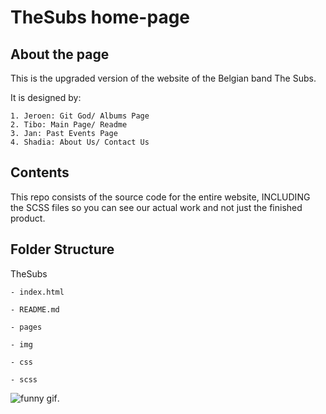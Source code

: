 # TheSubs home-page

## About the page

This is the upgraded version of the website of the Belgian band The Subs.

It is designed by:

    1. Jeroen: Git God/ Albums Page 
    2. Tibo: Main Page/ Readme
    3. Jan: Past Events Page
    4. Shadia: About Us/ Contact Us

## Contents

This repo consists of the source code for the entire website, INCLUDING the SCSS files so you can see our actual work and not just the finished product.

## Folder Structure

TheSubs

    - index.html

    - README.md

    - pages

    - img

    - css

    - scss

![funny gif](https://media0.giphy.com/media/5GoVLqeAOo6PK/giphy.gif).
